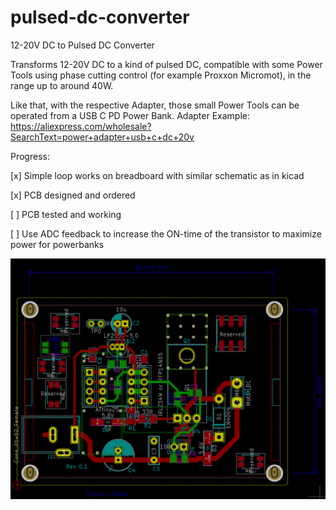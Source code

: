# pulsed-dc-converter
12-20V DC to Pulsed DC Converter

Transforms 12-20V DC to a kind of pulsed DC, compatible with some Power Tools using phase cutting
control (for example Proxxon Micromot), in the range up to around 40W.

Like that, with the respective Adapter, those small Power Tools can be operated from a USB C PD
Power Bank. Adapter Example: https://aliexpress.com/wholesale?SearchText=power+adapter+usb+c+dc+20v

Progress:

 [x] Simple loop works on breadboard with similar schematic as in kicad
 
 [x] PCB designed and ordered
 
 [  ] PCB tested and working
 
 [  ] Use ADC feedback to increase the ON-time of the transistor to maximize power for powerbanks


<img align="left" src="https://raw.githubusercontent.com/bluesceada/pulsed-dc-converter/main/pcb_kicad/kicad_screenshot.png" alt="drawing"/>

